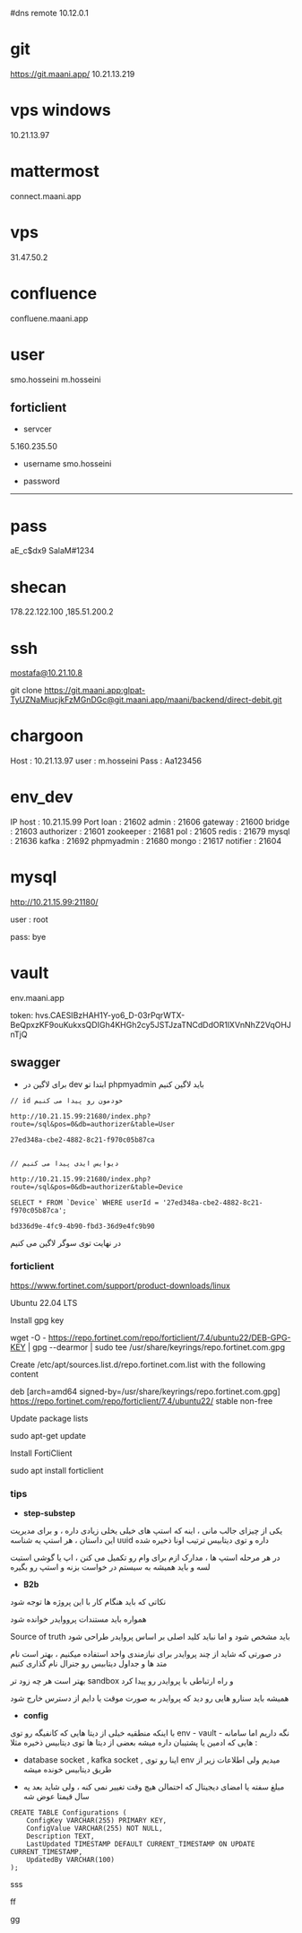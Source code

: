 #dns remote
10.12.0.1

# git 
https://git.maani.app/
10.21.13.219

# vps windows
10.21.13.97

# mattermost
connect.maani.app

# vps
31.47.50.2

#  confluence
confluene.maani.app

# user
smo.hosseini
m.hosseini

## forticlient

+ servcer
  
5.160.235.50

+ username
smo.hosseini

+ password

***********

# pass
aE_c$dx9
SalaM#1234
 
# shecan
178.22.122.100 ,185.51.200.2

# ssh
mostafa@10.21.10.8


git clone https://git.maani.app:glpat-TyUZNaMiucjkFzMGnDGc@git.maani.app/maani/backend/direct-debit.git

# chargoon

Host : 10.21.13.97
user : m.hosseini
Pass : Aa123456

# env_dev

IP host : 10.21.15.99
Port
loan : 21602
admin : 21606
gateway : 21600
bridge : 21603
authorizer : 21601
zookeeper : 21681
pol : 21605
redis : 21679
mysql : 21636
kafka : 21692
phpmyadmin : 21680
mongo : 21617
notifier : 21604

# mysql

http://10.21.15.99:21180/

user : root

pass: bye

# vault
env.maani.app

token: hvs.CAESIBzHAH1Y-yo6_D-03rPqrWTX-BeQpxzKF9ouKukxsQDIGh4KHGh2cy5JSTJzaTNCdDdOR1lXVnNhZ2VqOHJnTjQ




## swagger

+ برای لاگین در dev  ابتدا تو phpmyadmin باید لاگین کنیم

```
// id خودمون رو پیدا می کنیم

http://10.21.15.99:21680/index.php?route=/sql&pos=0&db=authorizer&table=User

27ed348a-cbe2-4882-8c21-f970c05b87ca


// دیوایس ایدی پیدا می کنیم

http://10.21.15.99:21680/index.php?route=/sql&pos=0&db=authorizer&table=Device

SELECT * FROM `Device` WHERE userId = '27ed348a-cbe2-4882-8c21-f970c05b87ca';

bd336d9e-4fc9-4b90-fbd3-36d9e4fc9b90

```

در نهایت توی سوگر لاگین می کنیم


### forticlient

https://www.fortinet.com/support/product-downloads/linux

Ubuntu 22.04 LTS

Install gpg key

wget -O - https://repo.fortinet.com/repo/forticlient/7.4/ubuntu22/DEB-GPG-KEY | gpg --dearmor | sudo tee /usr/share/keyrings/repo.fortinet.com.gpg

Create /etc/apt/sources.list.d/repo.fortinet.com.list with the following content

deb [arch=amd64 signed-by=/usr/share/keyrings/repo.fortinet.com.gpg] https://repo.fortinet.com/repo/forticlient/7.4/ubuntu22/ stable non-free

Update package lists

sudo apt-get update

Install FortiClient

sudo apt install forticlient
 


### tips

+ **step-substep**

یکی از چیزای جالب مانی ، اینه که استپ های خیلی یخلی زیادی داره ،  و برای مدیریت این داستان  ، هر استپ یه شناسه uuid  داره و توی دیتابیس ترتیب اونا ذخیره شده

در هر مرحله استپ ها ، مدارک ازم برای وام رو تکمیل می کنن ، اپ یا گوشی استیت لسه و باید همیشه به سیستم در خواست بزنه و استپ رو بگیره 



+ **B2b**

نکاتی که باید هنگام کار با این پروژه ها توجه شود

همواره باید مستندات پرووایدر خوانده شود 

Source of truth باید مشخص شود و اما نباید کلید اصلی بر اساس پروایدر طراحی شود 

در صورتی که شاید از چند پروایدر برای نیازمندی واحد استفاده میکنیم ، بهتر است نام متد ها و جداول دیتابیس رو جنرال نام گذاری کنیم

بهتر است هر چه زود تر sandbox  و راه ارتباطی با پروایدر رو پیدا کرد

همیشه باید سنارو هایی رو دید که پروایدر به صورت موقت یا دایم از دسترس خارج شود
+ **config**

با اینکه منطقیه خیلی از دیتا هایی که کانفیگه رو توی env - vault - نگه داریم اما سامانه هایی که ادمین یا پشتیبان داره میشه بعضی از دیتا ها توی دیتابیس ذخیره مثلا : 

+ database socket , kafka socket , اینا رو توی env  میدیم ولی اطلاعات زیر از طریق دیتابیس خونده میشه

+ مبلغ سفته یا امضای دیجیتال که احتمالن هیچ وقت تغییر نمی کنه ، ولی شاید بعد یه سال قیمتا عوض شه

```
CREATE TABLE Configurations (  
    ConfigKey VARCHAR(255) PRIMARY KEY,  
    ConfigValue VARCHAR(255) NOT NULL,  
    Description TEXT,  
    LastUpdated TIMESTAMP DEFAULT CURRENT_TIMESTAMP ON UPDATE CURRENT_TIMESTAMP,  
    UpdatedBy VARCHAR(100)  
);  
```

sss

‍ff

‍‍‍‍‍‍‍gg
